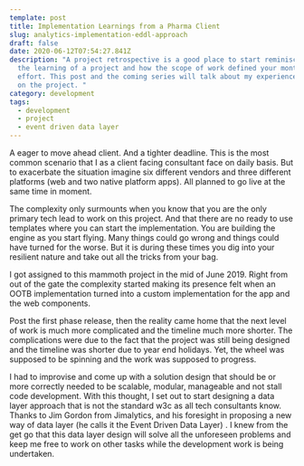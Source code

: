 ```yaml
---
template: post
title: Implementation Learnings from a Pharma Client
slug: analytics-implementation-eddl-approach
draft: false
date: 2020-06-12T07:54:27.841Z
description: "A project retrospective is a good place to start reminiscing about
  the learning of a project and how the scope of work defined your months of
  effort. This post and the coming series will talk about my experience working
  on the project. "
category: development
tags:
  - development
  - project
  - event driven data layer
---
```

A eager to move ahead client. And a tighter deadline. This is the most common scenario that I as a client facing consultant face on daily basis. But to exacerbate the situation imagine six different vendors and three different platforms (web and two native platform apps). All planned to go live at the same time in moment. 

The complexity only surmounts when you know that you are the only primary tech lead to work on this project. And that there are no ready to use templates where you can start the implementation. You are building the engine as you start flying. Many things could go wrong and things could have turned for the worse. But it is during these times you dig into your resilient nature and take out all the tricks from your bag.

I got assigned to this mammoth project in the mid of June 2019. Right from out of the gate the complexity started making its presence felt when an OOTB implementation turned into a custom implementation for the app and the web components. 

Post the first phase release, then the reality came home that the next level of work is much more complicated and the timeline much more shorter. The complications were due to the fact that the project was still being designed and the timeline was shorter due to year end holidays. Yet, the wheel was supposed to be spinning and the work was supposed to progress.

I had to improvise and come up with a solution design that should be or more correctly needed to be scalable, modular, manageable and not stall code development. With this thought, I set out to start designing a data layer approach that is not the standard w3c as all tech consultants know. Thanks to Jim Gordon from Jimalytics, and his foresight in proposing a new way of data layer (he calls it the Event Driven Data Layer) . I knew from the get go that this data layer design will solve all the unforeseen problems and keep me free to work on other tasks while the development work is being undertaken.
